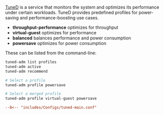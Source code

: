 [TuneD](https://access.redhat.com/documentation/en-us/red_hat_enterprise_linux/8/html/monitoring_and_managing_system_status_and_performance/getting-started-with-tuned_monitoring-and-managing-system-status-and-performance)
is a service that monitors the system and optimizes its performance under certain workloads.
TuneD provides predefined profiles for power-saving and performance-boosting use cases.

- **throughput-performance** optimizes for throughput
- **virtual-guest** optimizes for performance
- **balanced** balances performance and power consumption
- **powersave** optimizes for power consumption

These can be listed from the command-line:

```sh
tuned-adm list profiles
tuned-adm active
tuned-adm recommend

# Select a profile
tuned-adm profile powersave

# Select a merged profile
tuned-adm profile virtual-guest powersave
```

```ini title="/etc/tuned/tuned-main.conf"
--8<-- "includes/Configs/tuned-main.conf"
```